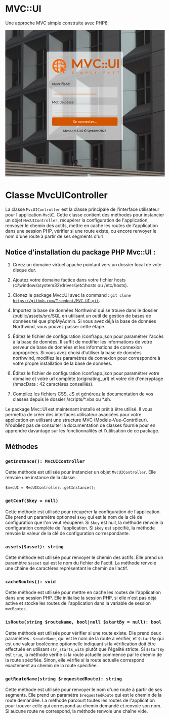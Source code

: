# MVC::UI
Une approche MVC simple construite avec PHP8.

![](MVC-UI.png)

Classe MvcUIController
=====================

La classe `MvcUIController` est la classe principale de l'interface utilisateur pour l'application `MvcUI`. Cette classe contient des méthodes pour instancier un objet `MvcUIController`, récupérer la configuration de l'application, renvoyer le chemin des actifs, mettre en cache les routes de l'application dans une session PHP, vérifier si une route existe, ou encore renvoyer le nom d'une route à partir de ses segments d'url.


Notice d'installation du package PHP Mvc::UI :
--------

1. Créez un domaine virtuel apache pointant vers un dossier local de vote disque dur.

2. Ajoutez votre domaine factice dans votre fichier hosts (c:\windows\system32\drivers\etc\hosts ou /etc/hosts).

3. Clonez le package Mvc::UI avec la command : 
<code>git clone https://github.com/Treedent/MVC-UI.git</code>.

4. Importez la base de données Northwind qui se trouve dans le dossier /public/assets/src/SQL en utilisant un outil de gestion de bases de données tel que phpMyAdmin. Si vous avez déjà la base de données Northwind, vous pouvez passer cette étape.

5. Éditez le fichier de configuration /conf/app.json pour paramétrer l'accès à la base de données. Il suffit de modifier les informations de votre serveur de base de données et les informations de connexion appropriées. Si vous avez choisi d'utiliser la base de données northwind, modifiez les paramètres de connexion pour correspondre à votre propre installation de la base de données.

6. Éditez le fichier de configuration /conf/app.json pour paramétrer votre domaine et votre url complète (originating_url) et votre clé d'encryptage (hmacData : 42 caractères conseillés).

7. Compilez les fichiers CSS, JS et généreez la documentation de vos classes depuis le dossier /scripts/*.vbs ou *.sh.


Le package Mvc::UI est maintenant installé et prêt à être utilisé. Il vous permettra de créer des interfaces utilisateur avancées pour votre application en utilisant une structure MVC (Modèle-Vue-Contrôleur). N'oubliez pas de consulter la documentation de classes fournie pour en apprendre davantage sur les fonctionnalités et l'utilisation de ce package.



Méthodes
--------

### `getInstance(): MvcUIController`

Cette méthode est utilisée pour instancier un objet `MvcUIController`. Elle renvoie une instance de la classe.

<code>$mvcUI = MvcUIController::getInstance();</code>


### `getConf($key = null)`

Cette méthode est utilisée pour récupérer la configuration de l'application. Elle prend un paramètre optionnel `$key` qui est le nom de la clé de configuration que l'on veut récupérer. Si `$key` est null, la méthode renvoie la configuration complète de l'application. Si `$key` est spécifié, la méthode renvoie la valeur de la clé de configuration correspondante.

### `assets($asset): string`

Cette méthode est utilisée pour renvoyer le chemin des actifs. Elle prend un paramètre `$asset` qui est le nom du fichier de l'actif. La méthode renvoie une chaîne de caractères représentant le chemin de l'actif.

### `cacheRoutes(): void`

Cette méthode est utilisée pour mettre en cache les routes de l'application dans une session PHP. Elle initialise la session PHP, si elle n'est pas déjà active et stocke les routes de l'application dans la variable de session `mvcRoutes`.

### `isRoute(string $routeName, bool|null $startBy = null): bool`

Cette méthode est utilisée pour vérifier si une route existe. Elle prend deux paramètres : `$routeName`, qui est le nom de la route à vérifier, et `$startBy` qui est une valeur booléenne optionnelle indiquant si la vérification doit être effectuée en utilisant `str_starts_with` plutôt que l'égalité stricte. Si `$startBy` est `true`, la méthode vérifie si la route actuelle commence par le chemin de la route spécifiée. Sinon, elle vérifie si la route actuelle correspond exactement au chemin de la route spécifiée.

### `getRouteName(string $requestedRoute): string`

Cette méthode est utilisée pour renvoyer le nom d'une route à partir de ses segments. Elle prend un paramètre `$requestedRoute` qui est le chemin de la route demandée. La méthode parcourt toutes les routes de l'application pour trouver celle qui correspond au chemin demandé et renvoie son nom. Si aucune route ne correspond, la méthode renvoie une chaîne vide.
